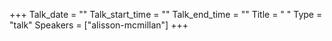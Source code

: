 +++
Talk_date = ""
Talk_start_time = ""
Talk_end_time = ""
Title = " "
Type = "talk"
Speakers = ["alisson-mcmillan"]
+++